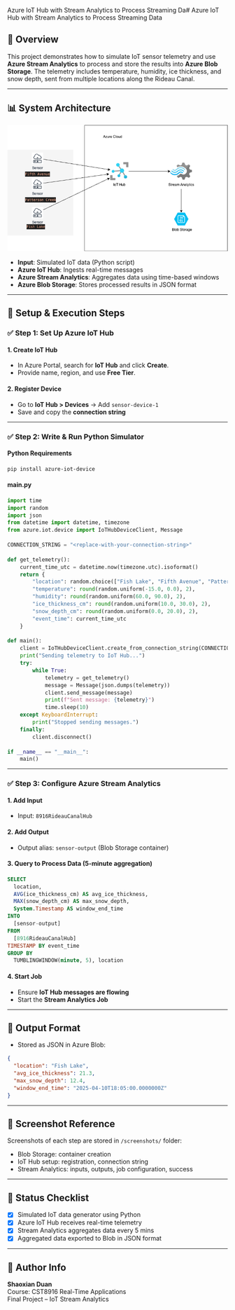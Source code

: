 Azure IoT Hub with Stream Analytics to Process Streaming Da# Azure IoT Hub with Stream Analytics to Process Streaming Data

## 📖 Overview
This project demonstrates how to simulate IoT sensor telemetry and use **Azure Stream Analytics** to process and store the results into **Azure Blob Storage**. The telemetry includes temperature, humidity, ice thickness, and snow depth, sent from multiple locations along the Rideau Canal.

---

## 📊 System Architecture
![System Architecture](./8916final.png)

- **Input**: Simulated IoT data (Python script)
- **Azure IoT Hub**: Ingests real-time messages
- **Azure Stream Analytics**: Aggregates data using time-based windows
- **Azure Blob Storage**: Stores processed results in JSON format

---

## 💪 Setup & Execution Steps

### ✅ Step 1: Set Up Azure IoT Hub

#### 1. Create IoT Hub
- In Azure Portal, search for **IoT Hub** and click **Create**.
- Provide name, region, and use **Free Tier**.

#### 2. Register Device
- Go to **IoT Hub > Devices** → Add `sensor-device-1`
- Save and copy the **connection string**

---

### ✅ Step 2: Write & Run Python Simulator

#### Python Requirements
```bash
pip install azure-iot-device
```

#### main.py
```python
import time
import random
import json
from datetime import datetime, timezone
from azure.iot.device import IoTHubDeviceClient, Message

CONNECTION_STRING = "<replace-with-your-connection-string>"

def get_telemetry():
    current_time_utc = datetime.now(timezone.utc).isoformat()
    return {
        "location": random.choice(["Fish Lake", "Fifth Avenue", "Patterson Creek"]),
        "temperature": round(random.uniform(-15.0, 0.0), 2),
        "humidity": round(random.uniform(60.0, 90.0), 2),
        "ice_thickness_cm": round(random.uniform(10.0, 30.0), 2),
        "snow_depth_cm": round(random.uniform(0.0, 20.0), 2),
        "event_time": current_time_utc
    }

def main():
    client = IoTHubDeviceClient.create_from_connection_string(CONNECTION_STRING)
    print("Sending telemetry to IoT Hub...")
    try:
        while True:
            telemetry = get_telemetry()
            message = Message(json.dumps(telemetry))
            client.send_message(message)
            print(f"Sent message: {telemetry}")
            time.sleep(10)
    except KeyboardInterrupt:
        print("Stopped sending messages.")
    finally:
        client.disconnect()

if __name__ == "__main__":
    main()
```

---

### ✅ Step 3: Configure Azure Stream Analytics

#### 1. Add Input
- Input: `8916RideauCanalHub`

#### 2. Add Output
- Output alias: `sensor-output` (Blob Storage container)

#### 3. Query to Process Data (5-minute aggregation)
```sql
SELECT
  location,
  AVG(ice_thickness_cm) AS avg_ice_thickness,
  MAX(snow_depth_cm) AS max_snow_depth,
  System.Timestamp AS window_end_time
INTO
  [sensor-output]
FROM
  [8916RideauCanalHub]
TIMESTAMP BY event_time
GROUP BY
  TUMBLINGWINDOW(minute, 5), location
```

#### 4. Start Job
- Ensure **IoT Hub messages are flowing**
- Start the **Stream Analytics Job**

---

## 📂 Output Format

- Stored as JSON in Azure Blob:
```json
{
  "location": "Fish Lake",
  "avg_ice_thickness": 21.3,
  "max_snow_depth": 12.4,
  "window_end_time": "2025-04-10T18:05:00.0000000Z"
}
```

---

## 📸 Screenshot Reference

Screenshots of each step are stored in `/screenshots/` folder:
- Blob Storage: container creation
- IoT Hub setup: registration, connection string
- Stream Analytics: inputs, outputs, job configuration, success

---

## 🚀 Status Checklist

- [x] Simulated IoT data generator using Python
- [x] Azure IoT Hub receives real-time telemetry
- [x] Stream Analytics aggregates data every 5 mins
- [x] Aggregated data exported to Blob in JSON format

---

## 👤 Author Info

**Shaoxian Duan**  
Course: CST8916 Real-Time Applications  
Final Project – IoT Stream Analytics

